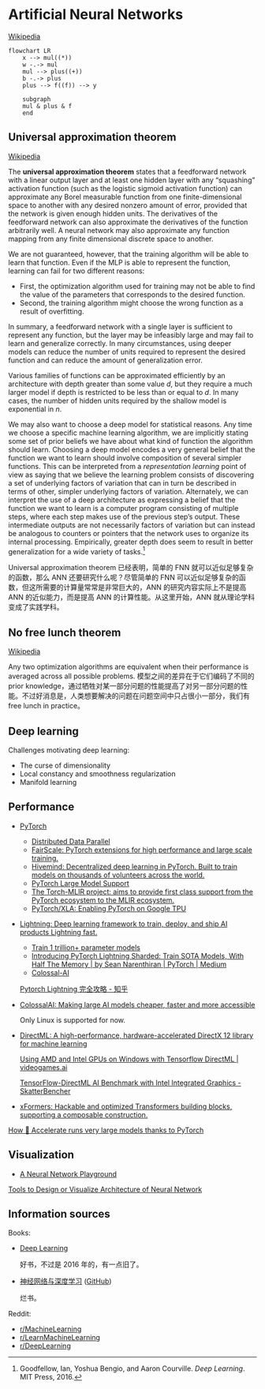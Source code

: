 # Artificial Neural Networks
[Wikipedia](https://en.wikipedia.org/wiki/Artificial_neural_network)

```mermaid
flowchart LR
    x --> mul((*))
    w -.-> mul
    mul --> plus((+))
    b -.-> plus
    plus --> f((f)) --> y

    subgraph  
    mul & plus & f
    end
```

## Universal approximation theorem
[Wikipedia](https://en.wikipedia.org/wiki/Universal_approximation_theorem)

The **universal approximation theorem** states that a feedforward network with a linear output layer and at least one hidden layer with any “squashing” activation function (such as the logistic sigmoid activation function) can approximate any Borel measurable function from one finite-dimensional space to another with any desired nonzero amount of error, provided that the network is given enough hidden units. The derivatives of the feedforward network can also approximate the derivatives of the function arbitrarily well. A neural network may also approximate any function mapping from any finite dimensional discrete space to another.

We are not guaranteed, however, that the training algorithm will be able to learn that function. Even if the MLP is able to represent the function, learning can fail for two different reasons:
- First, the optimization algorithm used for training may not be able to find the value of the parameters that corresponds to the desired function.
- Second, the training algorithm might choose the wrong function as a result of overfitting.

In summary, a feedforward network with a single layer is sufficient to represent any function, but the layer may be infeasibly large and may fail to learn and generalize correctly. In many circumstances, using deeper models can reduce the number of units required to represent the desired function and can reduce the amount of generalization error.

Various families of functions can be approximated efficiently by an architecture with depth greater than some value $d$, but they require a much larger model if depth is restricted to be less than or equal to $d$. In many cases, the number of hidden units required by the shallow model is exponential in $n$.

We may also want to choose a deep model for statistical reasons. Any time we choose a specific machine learning algorithm, we are implicitly stating some set of prior beliefs we have about what kind of function the algorithm should learn. Choosing a deep model encodes a very general belief that the function we want to learn should involve composition of several simpler functions. This can be interpreted from a *representation learning* point of view as saying that we believe the learning problem consists of discovering a set of underlying factors of variation that can in turn be described in terms of other, simpler underlying factors of variation. Alternately, we can interpret the use of a deep architecture as expressing a belief that the function we want to learn is a computer program consisting of multiple steps, where each step makes use of the previous step’s output. These intermediate outputs are not necessarily factors of variation but can instead be analogous to counters or pointers that the network uses to organize its internal processing. Empirically, greater depth does seem to result in better generalization for a wide variety of tasks.[^deeplearning]

Universal approximation theorem 已经表明，简单的 FNN 就可以近似足够复杂的函数，那么 ANN 还要研究什么呢？尽管简单的 FNN 可以近似足够复杂的函数，但这所需要的计算量常常是非常巨大的，ANN 的研究内容实际上不是提高 ANN 的近似能力，而是提高 ANN 的计算性能。从这里开始，ANN 就从理论学科变成了实践学科。

## No free lunch theorem
[Wikipedia](https://en.wikipedia.org/wiki/No_free_lunch_theorem)

Any two optimization algorithms are equivalent when their performance is averaged across all possible problems. 模型之间的差异在于它们编码了不同的 prior knowledge，通过牺牲对某一部分问题的性能提高了对另一部分问题的性能。不过好消息是，人类想要解决的问题在问题空间中只占很小一部分，我们有 free lunch in practice。

## Deep learning
Challenges motivating deep learning:
- The curse of dimensionality
- Local constancy and smoothness regularization
- Manifold learning

## Performance
- [PyTorch](PyTorch/README.md)
  - [Distributed Data Parallel](https://pytorch.org/tutorials/intermediate/ddp_tutorial.html)
  - [FairScale: PyTorch extensions for high performance and large scale training.](https://github.com/facebookresearch/fairscale)
  - [Hivemind: Decentralized deep learning in PyTorch. Built to train models on thousands of volunteers across the world.](https://github.com/learning-at-home/hivemind)
  - [PyTorch Large Model Support](https://github.com/IBM/pytorch-large-model-support)
  - [The Torch-MLIR project: aims to provide first class support from the PyTorch ecosystem to the MLIR ecosystem.](https://github.com/llvm/torch-mlir/)
  - [PyTorch/XLA: Enabling PyTorch on Google TPU](https://github.com/pytorch/xla)
- [Lightning: Deep learning framework to train, deploy, and ship AI products Lightning fast.](https://github.com/Lightning-AI/lightning)
  - [Train 1 trillion+ parameter models](https://lightning.ai/docs/pytorch/latest/advanced/model_parallel.html)
  - [Introducing PyTorch Lightning Sharded: Train SOTA Models, With Half The Memory | by Sean Narenthiran | PyTorch | Medium](https://seannaren.medium.com/introducing-pytorch-lightning-sharded-train-sota-models-with-half-the-memory-7bcc8b4484f2)
  - [Colossal-AI](https://lightning.ai/docs/pytorch/stable/advanced/third_party/colossalai.html)

  [Pytorch Lightning 完全攻略 - 知乎](https://zhuanlan.zhihu.com/p/353985363)
- [ColossalAI: Making large AI models cheaper, faster and more accessible](https://github.com/hpcaitech/ColossalAI)

  Only Linux is supported for now.
- [DirectML: A high-performance, hardware-accelerated DirectX 12 library for machine learning](https://github.com/microsoft/DirectML)

  [Using AMD and Intel GPUs on Windows with Tensorflow DirectML | videogames.ai](https://www.videogames.ai/2020/06/11/AMD-Intel-GPU-Windows-Tensorflow-DirectML.html)

  [TensorFlow-DirectML AI Benchmark with Intel Integrated Graphics - SkatterBencher](https://skatterbencher.com/tensorflow-directml-ai-benchmark-with-intel-integrated-graphics/)
- [xFormers: Hackable and optimized Transformers building blocks, supporting a composable construction.](https://github.com/facebookresearch/xformers)

[How 🤗 Accelerate runs very large models thanks to PyTorch](https://huggingface.co/blog/accelerate-large-models)

## Visualization
- [A Neural Network Playground](https://playground.tensorflow.org/)

[Tools to Design or Visualize Architecture of Neural Network](https://github.com/ashishpatel26/Tools-to-Design-or-Visualize-Architecture-of-Neural-Network)

## Information sources
Books:
- [Deep Learning](https://www.deeplearningbook.org/)

  好书，不过是 2016 年的，有一点旧了。
- [神经网络与深度学习](https://nndl.github.io/) ([GitHub](https://github.com/nndl/nndl.github.io))

  烂书。

Reddit:
- [r/MachineLearning](https://www.reddit.com/r/MachineLearning/)
- [r/LearnMachineLearning](https://www.reddit.com/r/learnmachinelearning)
- [r/DeepLearning](https://www.reddit.com/r/deeplearning/hot/)


[^deeplearning]: Goodfellow, Ian, Yoshua Bengio, and Aaron Courville. _Deep Learning_. MIT Press, 2016.